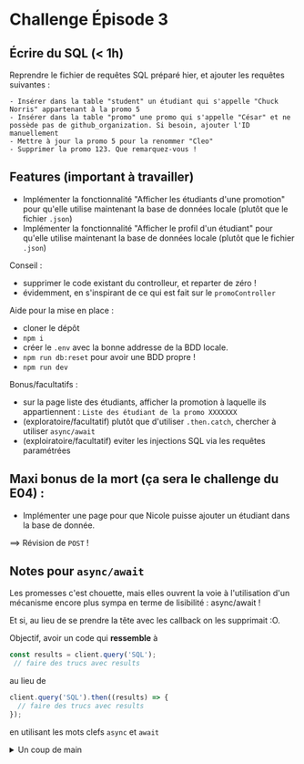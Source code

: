 # Challenge Épisode 3

## Écrire du SQL (< 1h)

Reprendre le fichier de requêtes SQL préparé hier, et ajouter les requêtes suivantes :

```
- Insérer dans la table "student" un étudiant qui s'appelle "Chuck Norris" appartenant à la promo 5
- Insérer dans la table "promo" une promo qui s'appelle "César" et ne possède pas de github_organization. Si besoin, ajouter l'ID manuellement
- Mettre à jour la promo 5 pour la renommer "Cleo"
- Supprimer la promo 123. Que remarquez-vous !
```

## Features (important à travailler)

- Implémenter la fonctionnalité "Afficher les étudiants d'une promotion" pour qu'elle utilise maintenant la base de données locale (plutôt que le fichier `.json`)
- Implémenter la fonctionnalité "Afficher le profil d'un étudiant" pour qu'elle utilise maintenant la base de données locale (plutôt que le fichier `.json`)

Conseil : 
- supprimer le code existant du controlleur, et reparter de zéro !
- évidemment, en s'inspirant de ce qui est fait sur le `promoController`

Aide pour la mise en place : 
- cloner le dépôt
- `npm i`
- créer le `.env` avec la bonne addresse de la BDD locale.
- `npm run db:reset` pour avoir une BDD propre !
- `npm run dev`

Bonus/facultatifs : 
- sur la page liste des étudiants, afficher la promotion à laquelle ils appartiennent : `Liste des étudiant de la promo XXXXXXX`
- (exploratoire/facultatif) plutôt que d'utiliser `.then.catch`, chercher à utiliser `async/await`
- (exploiratoire/facultatif) eviter les injections SQL via les requêtes paramétrées


## Maxi bonus de la mort (ça sera le challenge du E04) :
- Implémenter une page pour que Nicole puisse ajouter un étudiant dans la base de donnée. 

==> Révision de `POST` !

## Notes pour `async/await`

Les promesses c'est chouette, mais elles ouvrent la voie à l'utilisation d'un mécanisme encore plus sympa en terme de lisibilité : async/await !

Et si, au lieu de se prendre la tête avec les callback on les supprimait :O.

Objectif, avoir un code qui **ressemble** à

```js
const results = client.query('SQL');
 // faire des trucs avec results

```

au lieu de

```js
client.query('SQL').then((results) => {
  // faire des trucs avec results
});
```

en utilisant les mots clefs `async` et `await`

<details>
<summary>Un coup de main</summary>

async/await sont des mots clefs qui permettent de rendre la promesse complètement transparente. `await` permet de dire à une fonction qui devrait nous renvoyer une promesse : "non, mais en fait je n'en veux pas de ta promesse, je vais directement attendre le résultat, je ne passe pas à la suite tant que je ne l'ai pas !"

```js
client.query('du SQL').then((results) => {
  // faire des trucs avec results
});
```
  
devient
  
```js
const results = await client.query('du SQL');
 ```

Par contre ! Ça n'est pas non plus la fête du slip, on peut passer l'appel asynchrone de la requête SQL en "_synchrone_", mais à la seule condition de passer *toute* la fonction qui contient ce code en asynchrone pour lui spécifier qu'il y aura du code asynchrone à l'intérieur.
  
```js
// on note l'ajout de async avant la fonction
promoList: async (req, res) => {
  const results = await client.query('du SQL');
  // faire des trucs avec results
}
```
  
Bah, oui, mais et pour l'erreur ? Je vous laisse chercher. Allez, un petit indice : https://developer.mozilla.org/fr/docs/Web/JavaScript/Reference/Statements/try...catch
  
</details>